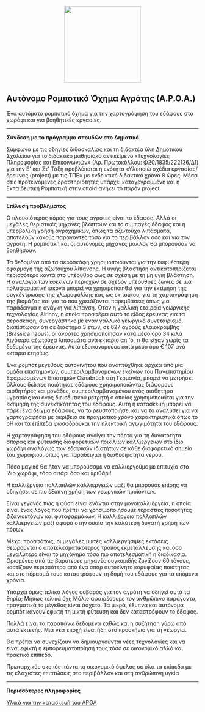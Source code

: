 <p align="center">
<img src="https://github.com/jkravv/aroa/blob/master/aroa.png" width="200" height="200">
</p>

Αυτόνομο Ρομποτικό Όχημα Αγρότης (Α.Ρ.Ο.Α.)
--------
Ένα αυτόματο ρομποτικό όχημα για την χαρτογράφηση του εδάφους στο χωράφι και για βοηθητικές εργασίες.
***

**Σύνδεση με το πρόγραμμα σπουδών στο Δημοτικό.**

Σύμφωνα με τις οδηγίες διδασκαλίας και τη διδακτέα ύλη Δημοτικού Σχολείου για το διδακτικό μαθησιακό αντικείμενο  «Τεχνολογίες Πληροφορίας και Επικοινωνιών» (Αρ. Πρωτοκόλλου: Φ20/1835/222136/Δ1) για την Ε' και Στ'  Τάξη προβλέπεται η ενότητα «Υλοποιώ σχέδια εργασίας/έρευνας (project) με τις ΤΠΕ» με ενδεικτικό διδακτικό χρόνο 8 ώρες. Μέσα στις προτεινόμενες δραστηριότητες υπάρχει καταγεγραμμένη και η Εκπαιδευτική Ρομποτική στην οποία ανήκει το παρόν project.
***

**Επίλυση προβλήματος**

Ο πλουσιότερος πόρος για τους αγρότες είναι το έδαφος. Αλλά οι μεγάλες θεριστικές μηχανές βλάπτουν και το συμπαγές έδαφος και η υπερβολική χρήση αγροχημικών, όπως τα αζωτούχα λιπάσματα, αποτελούν κακούς παράγοντες τόσο για το περιβάλλον όσο και για τον αγρότη. Η ρομποτική και οι αυτόνομες μηχανές μάλλον θα μπορούσαν να βοηθήσουν.

Τα δεδομένα από τα αεροσκάφη χρησιμοποιούνται για την ευφυέστερη εφαρμογή της αζωτούχου λίπανσης. Η υγιής βλάστηση αντικατοπτρίζεται περισσότερο κοντά στο υπέρυθρο φως σε σχέση με τη μη υγιή βλάστηση. Η αναλογία των κόκκινων περιοχών σε σχεδόν υπέρυθρες ζώνες σε μια πολυφασματική εικόνα μπορεί να χρησιμοποιηθεί για την εκτίμηση της συγκέντρωσης της χλωροφύλλης και, ως εκ τούτου, για τη χαρτογράφηση της βιομάζας και για το πού χρειάζονται παρεμβάσεις όπως για παράδειγμα η ανάγκη για λίπανση. Όταν η γαλλική εταιρεία γεωργικής τεχνολογίας Airinov, η οποία προσφέρει αυτό το είδος έρευνας για τα αεροσκάφη, συνεργάστηκε με έναν γαλλικό γεωργικό συνεταιρισμό, διαπίστωσαν ότι σε διάστημα 3 ετών, σε 627 αγρούς ελαιοκράμβης (Brassica napus), οι αγρότες χρησιμοποίησαν κατά μέσο όρο 34 κιλά λιγότερα αζωτούχα λιπασμάτα ανά εκτάριο απ 'ό, τι θα είχαν χωρίς τα δεδομένα της έρευνας. Αυτό εξοικονομούσε κατά μέσο όρο € 107 ανά εκτάριο ετησίως.

Ένα ρομπότ μεγέθους αυτοκινήτου που αναπτύχθηκε αρχικά από μια ομάδα επιστημόνων, συμπεριλαμβανομένων εκείνων του Πανεπιστημίου Εφαρμοσμένων Επιστημών Osnabrück στη Γερμανία, μπορεί να μετρήσει άλλους δείκτες ποιότητας εδάφους χρησιμοποιώντας διάφορους αισθητήρες και μονάδες, συμπεριλαμβανομένου ενός αισθητήρα υγρασίας και ενός διεισδυτικού μετρητή ο οποίος χρησιμοποιείται για την εκτίμηση της συνεκτικότητας του εδάφους. Αυτή η κατασκευή μπορεί να πάρει ένα δείγμα εδάφους, να το ρευστοποιήσει και να το αναλύσει για να χαρτογραφήσει με ακρίβεια σε πραγματικό χρόνο χαρακτηριστικά όπως το pH και τα επίπεδα φωσφόρουκαι την ηλεκτρική αγωγιμότητα του εδάφους.

Η χαρτογράφηση του εδάφους ανοίγει την πόρτα για τη δυνατότητα σποράς και φύτευσης διαφορετικών ποικιλιών καλλιεργειών στο ίδιο χωράφι αναλόγως των εδαφικών ιδιοτήτων σε κάθε διαφορετικό σημείο του χωραφιού, όπως για παράδειγμα η διαθεσιμότητα νερού.

Πόσο μαγικό θα ήταν να μπορούσαμε να καλλιεργούμε με επιτυχία στο ίδιο χωράφι, τόσο σιτάρι όσο και κριθάρι!

Η καλλιέργεια πολλαπλών καλλιεργειών μαζί θα μπορούσε επίσης να οδηγήσει σε πιο έξυπνη χρήση των γεωργικών προϊόντων.

Είναι γεγονός πως η φύση είναι ενάντια στην μονοκαλλιέργεια, η οποία είναι ένας λόγος που πρέπει να χρησιμοποιήσουμε τεράστιες ποσότητες ζιζανιοκτόνων και φυτοφαρμάκων. Η καλλιέργεια πολλαπλών καλλιεργειών μαζί αφορά στην ουσία την καλύτερη δυνατή χρήση των πόρων.

Μέχρι προσφάτως, οι μεγάλες μικτές καλλιεργήσιμες εκτάσεις θεωρούνται ο αποτελεσματικότερος τρόπος εκμετάλλευσης και όσο μεγαλύτερο είναι το μηχάνημα τόσο πιο αποτελεσματική η διαδικασία. Ορισμένες από τις βαρύτερες μηχανές συγκομιδής ζυγίζουν 60 τόνους, κοστίζουν περισσότερο από ένα σπορ αυτοκίνητο κορυφαίας ποιότητας και στο πέρασμά τους καταστρέφουν τη δομή του εδάφους για τα επόμενα χρόνια.

Υπάρχει όμως τελικά λόγος σοβαρός για τον αγρότη να οδηγεί αυτά τα θηρία; Μήπως τελικά όχι;
Μόλις αφαιρέσουμε τον ανθρώπινο παράγοντα, πραγματικά το μέγεθος είναι άσχετο. Τα μικρά, έξυπνα και αυτόνομα ρομπότ κάνουν εφικτή τη μικτή φύτευση και δεν καταστρέφουν το έδαφος.

Πολλά είναι τα παραπάνω δεδομένα καθώς και η συζήτηση γύρω από αυτά εκτενής. Μια νέα εποχή είναι ήδη στο προσκήνιο για τη γεωργία.

Θα πρέπει να συνεχίζουν να δημιουργούνται νέες τεχνολογίες και να είναι εφικτή η εμπορευματοποίησή τους τόσο σε οικονομικό αλλά και πρακτικό επίπεδο.

Πρωταρχικός σκοπός πάντα το οικονομικό όφελος σε όλα τα επίπεδα με τις ελάχιστες επιπτώσεις στο περιβάλλον και στη ανθρώπινη υγεία


***

**Περισσότερες πληροφορίες**

 [Υλικά για την κατασκευή του ΑΡΟΑ](hardware.md)
 []()  



